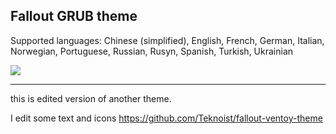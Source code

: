 ## Fallout GRUB theme

Supported languages: Chinese (simplified), English, French, German, Italian, Norwegian, Portuguese, Russian, Rusyn, Spanish, Turkish, Ukrainian

![](https://i.imgur.com/7LUYwTn.gif)

---

this is edited version of another theme.

I edit some text and icons
https://github.com/Teknoist/fallout-ventoy-theme
